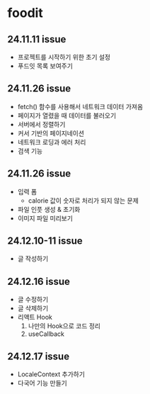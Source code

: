 # foodit

## 24.11.11 issue

- 프로젝트를 시작하기 위한 초기 설정
- 푸드잇 목록 보여주기

## 24.11.26 issue

- fetch() 함수를 사용해서 네트워크 데이터 가져옴
- 페이지가 열렸을 때 데이터를 불러오기
- 서버에서 정렬하기
- 커서 기반의 페이지네이션
- 네트워크 로딩과 에러 처리
- 검색 기능

## 24.11.26 issue

- 입력 폼
  - calorie 값이 숫자로 처리가 되지 않는 문제
- 파일 인풋 생성 & 초기화
- 이미지 파일 미리보기

## 24.12.10-11 issue

- 글 작성하기

## 24.12.16 issue

- 글 수정하기
- 글 삭제하기
- 리액트 Hook
  1. 나만의 Hook으로 코드 정리
  2. useCallback

## 24.12.17 issue

- LocaleContext 추가하기
- 다국어 기능 만들기
